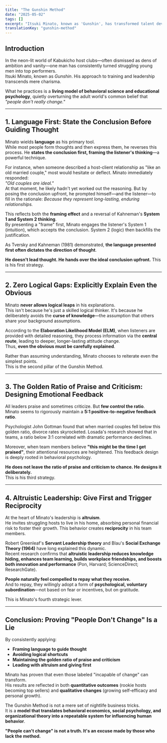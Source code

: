 ```yaml
---
title: "The Gunshin Method"  
date: "2025-05-02"  
tags: []  
excerpt: "Itsuki Minato, known as 'Gunshin', has transformed talent development in Japan's host club scene using methods rooted not in charisma, but in behavioral science and organizational psychology. This article explores how the Gunshin Method proves that people can change."  
translationKey: "gunshin-method"  
---
```


## Introduction

In the neon-lit world of Kabukicho host clubs—often dismissed as dens of ambition and vanity—one man has consistently turned struggling young men into top performers.  
Itsuki Minato, known as *Gunshin*. His approach to training and leadership transcends mere charisma.  

What he practices is a **living model of behavioral science and educational psychology**, quietly overturning the adult world's common belief that *"people don't really change."*

---

## 1. Language First: State the Conclusion Before Guiding Thought

Minato wields **language** as his primary tool.  
While most people form thoughts and then express them, he reverses this process. He **states the conclusion first, framing the listener's thinking**—a powerful technique.

For instance, when someone described a host-client relationship as "like an old married couple," most would hesitate or deflect. Minato immediately responded:  
*"Old couples are ideal."*  
At that moment, he likely hadn't yet worked out the reasoning. But by posing the conclusion upfront, he prompted himself—and the listener—to fill in the rationale: *Because they represent long-lasting, enduring relationships.*

This reflects both the **framing effect** and a reversal of Kahneman's **System 1 and System 2 thinking**.  
By presenting a "frame" first, Minato engages the listener's System 1 (intuition), which accepts the conclusion. System 2 (logic) then backfills the justification.

As Tversky and Kahneman (1981) demonstrated, **the language presented first often dictates the direction of thought**.

**He doesn't lead thought. He hands over the ideal conclusion upfront.** This is his first strategy.

---

## 2. Zero Logical Gaps: Explicitly Explain Even the Obvious

Minato **never allows logical leaps** in his explanations.  
This isn't because he's just a skilled logical thinker. It's because he deliberately avoids the **curse of knowledge**—the assumption that others share your background assumptions.

According to the **Elaboration Likelihood Model (ELM)**, when listeners are provided with detailed reasoning, they process information via the **central route**, leading to deeper, longer-lasting attitude change.  
Thus, **even the obvious must be carefully explained**.

Rather than assuming understanding, Minato chooses to reiterate even the simplest points.  
This is the second pillar of the Gunshin Method.

---

## 3. The Golden Ratio of Praise and Criticism: Designing Emotional Feedback

All leaders praise and sometimes criticize. But **few control the ratio**.  
Minato seems to rigorously maintain a **5:1 positive-to-negative feedback ratio**.

Psychologist John Gottman found that when married couples fell below this golden ratio, divorce rates skyrocketed. Losada's research showed that in teams, a ratio below 3:1 correlated with dramatic performance declines.

Moreover, when team members believe **"this might be the time I get praised"**, their attentional resources are heightened. This feedback design is deeply rooted in behavioral psychology.

**He does not leave the ratio of praise and criticism to chance. He designs it deliberately.**  
This is his third strategy.

---

## 4. Altruistic Leadership: Give First and Trigger Reciprocity

At the heart of Minato's leadership is **altruism**.  
He invites struggling hosts to live in his home, absorbing personal financial risk to foster their growth. This behavior creates **reciprocity** in his team members.

Robert Greenleaf's **Servant Leadership theory** and Blau's **Social Exchange Theory (1964)** have long explained this dynamic.  
Recent research confirms that **altruistic leadership reduces knowledge hiding, enhances team learning, builds workplace friendships, and boosts both innovation and performance** (Pon, Harvard; ScienceDirect; ResearchGate).

**People naturally feel compelled to repay what they receive.**  
And to repay, they willingly adopt a form of **psychological, voluntary subordination**—not based on fear or incentives, but on gratitude.

This is Minato's fourth strategic lever.

---

## Conclusion: Proving "People Don't Change" Is a Lie

By consistently applying:

- **Framing language to guide thought**  
- **Avoiding logical shortcuts**  
- **Maintaining the golden ratio of praise and criticism**  
- **Leading with altruism and giving first**

Minato has proven that even those labeled "incapable of change" can transform.  
His results are reflected in both **quantitative outcomes** (rookie hosts becoming top sellers) and **qualitative changes** (growing self-efficacy and personal growth).

The Gunshin Method is not a mere set of nightlife business tricks.  
It is a **model that translates behavioral economics, social psychology, and organizational theory into a repeatable system for influencing human behavior**.

**"People can't change" is not a truth. It's an excuse made by those who lack the method.**